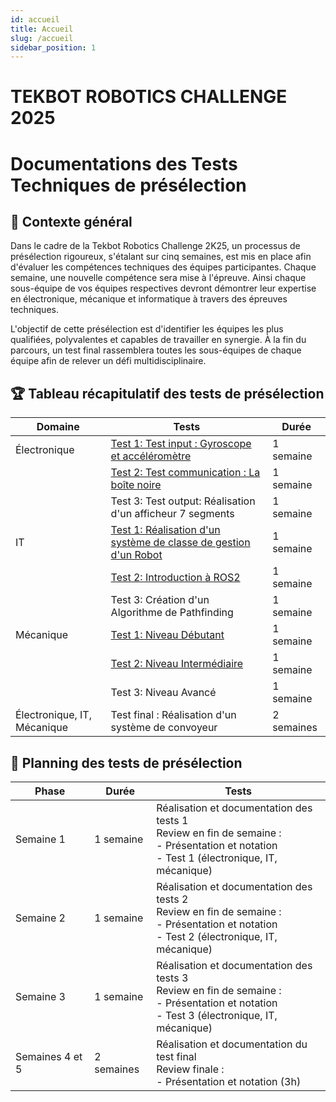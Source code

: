 ```yaml
---
id: accueil
title: Accueil
slug: /accueil
sidebar_position: 1
---
```


# TEKBOT ROBOTICS CHALLENGE 2025
# Documentations des Tests Techniques de présélection

## 📅 Contexte général

Dans le cadre de la Tekbot Robotics Challenge 2K25, un processus de présélection rigoureux, s'étalant sur cinq semaines, est mis en place afin d'évaluer les compétences techniques des équipes participantes. Chaque semaine, une nouvelle compétence sera mise à l'épreuve. Ainsi chaque sous-équipe de vos équipes respectives devront démontrer leur expertise en électronique, mécanique et informatique à travers des épreuves techniques.

L'objectif de cette présélection est d'identifier les équipes les plus qualifiées, polyvalentes et capables de travailler en synergie. À la fin du parcours, un test final rassemblera toutes les sous-équipes de chaque équipe afin de relever un défi multidisciplinaire.

## 🏆 Tableau récapitulatif des tests de présélection

| Domaine | Tests | Durée |
|---------|-------|--------|
| Électronique | [Test 1: Test input : Gyroscope et accéléromètre](semaine-1/electronique/gyroscope-accelerometre.md) | 1 semaine |
| | [Test 2: Test communication : La boîte noire](semaine-2/electronique/documentation/assembly_configuration.md) | 1 semaine |
| | Test 3: Test output: Réalisation d'un afficheur 7 segments | 1 semaine |
| IT | [Test 1: Réalisation d'un système de classe de gestion d'un Robot](semaine-1/it/robot.md) | 1 semaine |
| | [Test 2: Introduction à ROS2](semaine-2/IT/IT%202/Test2/readme.md) | 1 semaine |
| | Test 3: Création d'un Algorithme de Pathfinding | 1 semaine |
| Mécanique | [Test 1: Niveau Débutant](semaine-1/mecanique/documentation_meca.md) | 1 semaine |
| | [Test 2: Niveau Intermédiaire](semaine-2/mecanique/mecanique/documentation_meca.md) | 1 semaine |
| | Test 3: Niveau Avancé | 1 semaine |
| Électronique, IT, Mécanique | Test final : Réalisation d'un système de convoyeur | 2 semaines |

## 📅 Planning des tests de présélection

| Phase | Durée | Tests |
|---------|------|-------|
| Semaine 1 | 1 semaine | Réalisation et documentation des tests 1<br/>Review en fin de semaine :<br/>- Présentation et notation<br/>- Test 1 (électronique, IT, mécanique) |
| Semaine 2 | 1 semaine | Réalisation et documentation des tests 2<br/>Review en fin de semaine :<br/>- Présentation et notation<br/>- Test 2 (électronique, IT, mécanique) |
| Semaine 3 | 1 semaine | Réalisation et documentation des tests 3<br/>Review en fin de semaine :<br/>- Présentation et notation<br/>- Test 3 (électronique, IT, mécanique) |
| Semaines 4 et 5 | 2 semaines | Réalisation et documentation du test final<br/>Review finale :<br/>- Présentation et notation (3h)
        
